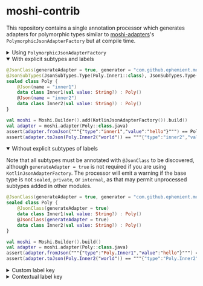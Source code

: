 moshi-contrib
=============

This repository contains a single annotation processor which generates adapters for polymorphic types similar to [moshi-adapters][moshi-adapters]'s `PolymorphicJsonAdapterFactory` but at compile time.

  [moshi-adapters]: https://github.com/square/moshi/tree/master/adapters

<details>
<summary>Using <code>PolymorphicJsonAdapterFactory</code></summary>

```kotlin
sealed class Poly {
    data class Inner1(val value: String?) : Poly()
    data class Inner2(val value: String?) : Poly()
}

val moshi = Moshi.Builder()
    .add(PolymorphicJsonAdapterFactory.of(Poly::class.java, "type")
        .withSubtype(Poly.Inner1::class.java, "inner1")
        .withSubtype(Poly.Inner2::class.java, "inner2"))
    .add(KotlinJsonAdapterFactory())
    .build()
val adapter = moshi.adapter(Poly::class.java)
assert(adapter.fromJson("""{"type":"inner1","value":"hello"}""") == Poly.Inner1("hello"))
assert(adapter.toJson(Poly.Inner2("world")) == """{"type":"inner2","value":"world"}""")
```
</details> 

<details open>
<summary>With explicit subtypes and labels</summary>

```kotlin
@JsonClass(generateAdapter = true, generator = "com.github.ephemient.moshi.contrib.processor.JsonSubtypesCodeGenerator")
@JsonSubTypes(JsonSubTypes.Type(Poly.Inner1::class), JsonSubTypes.Type(Poly.Inner2::class))
sealed class Poly {
    @Json(name = "inner1")
    data class Inner1(val value: String?) : Poly()
    @Json(name = "inner2")
    data class Inner2(val value: String?) : Poly()
}

val moshi = Moshi.Builder().add(KotlinJsonAdapterFactory()).build()
val adapter = moshi.adapter(Poly::class.java)
assert(adapter.fromJson("""{"type":"inner1","value":"hello"}""") == Poly.Inner1("hello"))
assert(adapter.toJson(Poly.Inner2("world")) == """{"type":"inner2","value":"world"}""")
```
</details>

<details open>
<summary>Without explicit subtypes of labels</summary>

Note that all subtypes must be annotated with `@JsonClass` to be discovered, although `generateAdapter = true` is not required if you are using `KotlinJsonAdapterFactory`.
The processor will emit a warning if the base type is not `sealed`, `private`, or `internal`, as that may permit unprocessed subtypes added in other modules.

```kotlin
@JsonClass(generateAdapter = true, generator = "com.github.ephemient.moshi.contrib.processor.JsonSubtypesCodeGenerator")
sealed class Poly {
    @JsonClass(generateAdapter = true)
    data class Inner1(val value: String?) : Poly()
    @JsonClass(generateAdapter = true)
    data class Inner2(val value: String?) : Poly()
}

val moshi = Moshi.Builder().build()
val adapter = moshi.adapter(Poly::class.java)
assert(adapter.fromJson("""{"type":"Poly.Inner1","value":"hello"}""") == Poly.Inner1("hello"))
assert(adapter.toJson(Poly.Inner2("world")) == """{"type":"Poly.Inner2","value":"world"}""")
```
</details>

<details>
<summary>Custom label key</summary>

```kotlin
@JsonClass(generateAdapter = true, generator = "com.github.ephemient.moshi.contrib.processor.JsonSubtypesCodeGenerator")
@JsonSubTypes(JsonSubTypes.Type(Poly.Inner1::class, "inner1"), JsonSubTypes.Type(Poly.Inner2::class, "inner2"))
@JsonSubTypes.LabelKey("__typeinfo")
sealed class Poly {
    data class Inner1(val value: String?) : Poly()
    data class Inner2(val value: String?) : Poly()
}

val moshi = Moshi.Builder().add(KotlinJsonAdapterFactory()).build()
val adapter = moshi.adapter(Poly::class.java)
assert(adapter.fromJson("""{"__typeinfo":"inner1","value":"hello"}""") == Poly.Inner1("hello"))
assert(adapter.toJson(Poly.Inner2("world")) == """{"__typeinfo":"inner2","value":"world"}""")
```
</details>

<details>
<summary>Contextual label key</summary>

Install `<TYPE>JsonAdapter.Factory` to handle `@JsonSubTypes.LabelKey` at usage sites.
It can also override the default label key or change the default value handler.

```kotlin
@JsonClass(generateAdapter = true, generator = "com.github.ephemient.moshi.contrib.processor.JsonSubtypesCodeGenerator")
@JsonSubTypes(JsonSubTypes.Type(Poly.Inner1::class, "inner1"), JsonSubTypes.Type(Poly.Inner2::class, "inner2"))
sealed class Poly {
    @JsonClass(generateAdapter = true)
    data class Inner1(val value: String?) : Poly()
    @JsonClass(generateAdapter = true)
    data class Inner2(val value: String?) : Poly()
}
@JsonClass(generateAdapter = true)
data class Wrapper(
    @JsonSubTypes.LabelKey("kind") val data: Poly
)

val moshi = Moshi.Builder().add(PolyJsonAdapter.Factory()).build()
val adapter = moshi.adapter(Wrapper::class.java)
assert(adapter.fromJson("""{"data":{"kind":"inner1","value":"hello"}}""") == Wrapper(Poly.Inner1("hello")))
assert(adapter.toJson(Wrapper(Poly.Inner2("world"))) == """{"data":{"kind":"inner2","value":"world"}}""")
```
</details>
